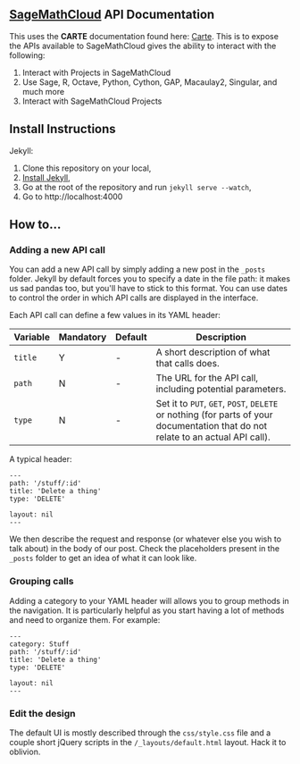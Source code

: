## [SageMathCloud](https://cloud.sagemath.com/) API Documentation

This uses the **CARTE** documentation found here: [Carte](https://github.com/devo-ps/carte). This is to expose the APIs available to SageMathCloud gives the ability to interact with the following: 

1. Interact with Projects in SageMathCloud 
2. Use Sage, R, Octave, Python, Cython, GAP, Macaulay2, Singular, and much more
3. Interact with SageMathCloud Projects 

## Install Instructions

Jekyll:

1. Clone this repository on your local,
2. [Install Jekyll](https://github.com/mojombo/jekyll/wiki/install),
3. Go at the root of the repository and run ```jekyll serve --watch```,
4. Go to http://localhost:4000

## How to...

### Adding a new API call

You can add a new API call by simply adding a new post in the `_posts` folder. Jekyll by default forces you to specify a date in the file path: it makes us sad pandas too, but you'll have to stick to this format. You can use dates to control the order in which API calls are displayed in the interface.

Each API call can define a few values in its YAML header:

Variable | Mandatory | Default | Description
--- | --- | --- | ---
``title`` | Y | - | A short description of what that calls does.
``path`` | N | - | The URL for the API call, including potential parameters.
``type`` | N | - | Set it to `PUT`, `GET`, `POST`, `DELETE` or nothing (for parts of your documentation that do not relate to an actual API call).

A typical header:

```
---
path: '/stuff/:id'
title: 'Delete a thing'
type: 'DELETE'

layout: nil
---
```

We then describe the request and response (or whatever else you wish to talk about) in the body of our post. Check the placeholders present in the `_posts` folder to get an idea of what it can look like.

### Grouping calls

Adding a category to your YAML header will allows you to group methods in the navigation. It is particularly helpful as you start having a lot of methods and need to organize them. For example:

```
---
category: Stuff
path: '/stuff/:id'
title: 'Delete a thing'
type: 'DELETE'

layout: nil
---
```

### Edit the design

The default UI is mostly described through the `css/style.css` file and a couple short jQuery scripts in the `/_layouts/default.html` layout. Hack it to oblivion.
